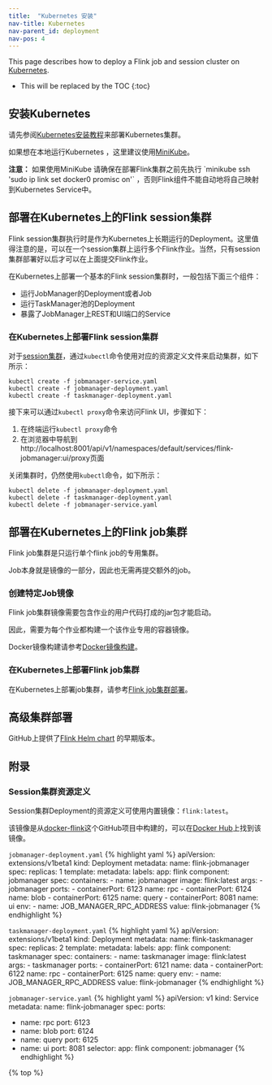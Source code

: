 ```yaml
---
title:  "Kubernetes 安装"
nav-title: Kubernetes
nav-parent_id: deployment
nav-pos: 4
---
```

<!--
Licensed to the Apache Software Foundation (ASF) under one
or more contributor license agreements.  See the NOTICE file
distributed with this work for additional information
regarding copyright ownership.  The ASF licenses this file
to you under the Apache License, Version 2.0 (the
"License"); you may not use this file except in compliance
with the License.  You may obtain a copy of the License at

  http://www.apache.org/licenses/LICENSE-2.0

Unless required by applicable law or agreed to in writing,
software distributed under the License is distributed on an
"AS IS" BASIS, WITHOUT WARRANTIES OR CONDITIONS OF ANY
KIND, either express or implied.  See the License for the
specific language governing permissions and limitations
under the License.
-->

This page describes how to deploy a Flink job and session cluster on [Kubernetes](https://kubernetes.io).

* This will be replaced by the TOC
{:toc}

## 安装Kubernetes

请先参阅[Kubernetes安装教程](https://kubernetes.io/docs/setup/)来部署Kubernetes集群。

如果想在本地运行Kubernetes ，这里建议使用[MiniKube](https://kubernetes.io/docs/setup/minikube/)。

<div class="alert alert-info" markdown="span">
  <strong>注意：</strong> 如果使用MiniKube 请确保在部署Flink集群之前先执行 `minikube ssh 'sudo ip link set docker0 promisc on'` ，否则Flink组件不能自动地将自己映射到Kubernetes Service中。
</div>


## 部署在Kubernetes上的Flink session集群

Flink session集群执行时是作为Kubernetes上长期运行的Deployment。这里值得注意的是，可以在一个session集群上运行多个Flink作业。当然，只有session集群部署好以后才可以在上面提交Flink作业。

在Kubernetes上部署一个基本的Flink session集群时，一般包括下面三个组件：

* 运行JobManager的Deployment或者Job
* 运行TaskManager池的Deployment
* 暴露了JobManager上REST和UI端口的Service

### 在Kubernetes上部署Flink session集群

对于[session集群](#Session集群资源定义)，通过`kubectl`命令使用对应的资源定义文件来启动集群，如下所示：

    kubectl create -f jobmanager-service.yaml
    kubectl create -f jobmanager-deployment.yaml
    kubectl create -f taskmanager-deployment.yaml

接下来可以通过`kubectl proxy`命令来访问Flink UI，步骤如下：

1. 在终端运行`kubectl proxy`命令
2. 在浏览器中导航到http://localhost:8001/api/v1/namespaces/default/services/flink-jobmanager:ui/proxy页面

关闭集群时，仍然使用`kubectl`命令，如下所示：

    kubectl delete -f jobmanager-deployment.yaml
    kubectl delete -f taskmanager-deployment.yaml
    kubectl delete -f jobmanager-service.yaml

## 部署在Kubernetes上的Flink job集群

Flink job集群是只运行单个flink job的专用集群。

Job本身就是镜像的一部分，因此也无需再提交额外的job。

### 创建特定Job镜像

Flink job集群镜像需要包含作业的用户代码打成的jar包才能启动。

因此，需要为每个作业都构建一个该作业专用的容器镜像。

Docker镜像构建请参考[Docker镜像构建](https://github.com/apache/flink/blob/master/flink-container/docker/README.md)。    

### 在Kubernetes上部署Flink job集群

在Kubernetes上部署job集群，请参考[Flink job集群部署](https://github.com/apache/flink/blob/master/flink-container/kubernetes/README.md#deploy-flink-job-cluster)。

## 高级集群部署

GitHub上提供了[Flink Helm chart](https://github.com/docker-flink/examples) 的早期版本。

## 附录

### Session集群资源定义

Session集群Deployment的资源定义可使用内置镜像：`flink:latest`。

该镜像是从[docker-flink](https://github.com/docker-flink/docker-flink)这个GitHub项目中构建的，可以在[Docker Hub](https://hub.docker.com/r/_/flink/)上找到该镜像。

`jobmanager-deployment.yaml`
{% highlight yaml %}
apiVersion: extensions/v1beta1
kind: Deployment
metadata:
  name: flink-jobmanager
spec:
  replicas: 1
  template:
    metadata:
      labels:
        app: flink
        component: jobmanager
    spec:
      containers:
      - name: jobmanager
        image: flink:latest
        args:
        - jobmanager
        ports:
        - containerPort: 6123
          name: rpc
        - containerPort: 6124
          name: blob
        - containerPort: 6125
          name: query
        - containerPort: 8081
          name: ui
        env:
        - name: JOB_MANAGER_RPC_ADDRESS
          value: flink-jobmanager
{% endhighlight %}

`taskmanager-deployment.yaml`
{% highlight yaml %}
apiVersion: extensions/v1beta1
kind: Deployment
metadata:
  name: flink-taskmanager
spec:
  replicas: 2
  template:
    metadata:
      labels:
        app: flink
        component: taskmanager
    spec:
      containers:
      - name: taskmanager
        image: flink:latest
        args:
        - taskmanager
        ports:
        - containerPort: 6121
          name: data
        - containerPort: 6122
          name: rpc
        - containerPort: 6125
          name: query
        env:
        - name: JOB_MANAGER_RPC_ADDRESS
          value: flink-jobmanager
{% endhighlight %}

`jobmanager-service.yaml`
{% highlight yaml %}
apiVersion: v1
kind: Service
metadata:
  name: flink-jobmanager
spec:
  ports:
  - name: rpc
    port: 6123
  - name: blob
    port: 6124
  - name: query
    port: 6125
  - name: ui
    port: 8081
    selector:
    app: flink
    component: jobmanager
{% endhighlight %}

{% top %}
